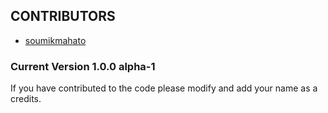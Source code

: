 ## CONTRIBUTORS

- [soumikmahato](https://github.com/soumikmahato)



### Current Version 1.0.0 alpha-1
If you have contributed to the code please modify and add your name as a credits.
